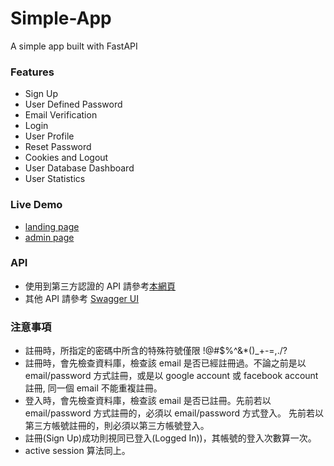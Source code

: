 # Simple-App
A simple app built with FastAPI

### Features
- Sign Up
- User Defined Password
- Email Verification
- Login
- User Profile
- Reset Password
- Cookies and Logout
- User Database Dashboard
- User Statistics

### Live Demo
- [landing page](https://simple-app-420.herokuapp.com/static/single_page.htm)
- [admin page](https://simple-app-420.herokuapp.com/static/admin.htm)

### API
- 使用到第三方認證的 API 請參考[本網頁](https://simple-app-420.herokuapp.com/static/oauth2_api.htm)
- 其他 API 請參考 [Swagger UI](https://simple-app-420.herokuapp.com/docs)

### 注意事項
- 註冊時，所指定的密碼中所含的特殊符號僅限 !@#$%^&*()_+\-=,./?
- 註冊時，會先檢查資料庫，檢查該 email 是否已經註冊過。不論之前是以 email/password 方式註冊，或是以 google account 或 facebook account 註冊, 同一個 email 不能重複註冊。
- 登入時，會先檢查資料庫，檢查該 email 是否已註冊。先前若以 email/password 方式註冊的，必須以 email/password 方式登入。
先前若以第三方帳號註冊的，則必須以第三方帳號登入。
- 註冊(Sign Up)成功則視同已登入(Logged In))，其帳號的登入次數算一次。
- active session 算法同上。

